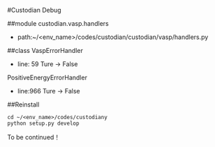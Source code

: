 #Custodian Debug

##module
custodian.vasp.handlers  
* path:~/\<env_name>/codes/custodian/custodian/vasp/handlers.py

##class
VaspErrorHandler

* line: 59 Ture → False

PositiveEnergyErrorHandler

* line:966 Ture → False

##Reinstall

```
cd ~/<env_name>/codes/custodiany
python setup.py develop
```

To be continued！
